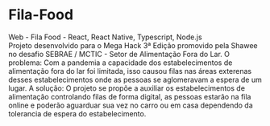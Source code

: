 # Fila-Food
Web - Fila Food - React, React Native, Typescript, Node.js
</br>
Projeto desenvolvido para o Mega Hack 3ª Edição promovido pela Shawee no desafio SEBRAE / MCTIC - Setor de Alimentação Fora do Lar.
O problema: Com a pandemia a capacidade dos estabelecimentos de alimentação fora do lar foi limitada, isso causou filas nas áreas exterenas desses estabelecimentos onde as pessoas se aglomeravam a espera de um lugar.
A solução: O projeto se propõe a auxiliar os estabelecimentos de alimentação controlando filas de forma digital, as pessoas estarão na fila online e poderão aguarduar sua vez no carro ou em casa dependendo da tolerancia de espera do estabelecimento.
